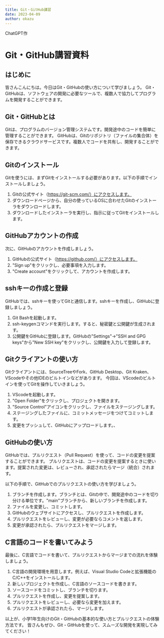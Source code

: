 ```yaml
---
title: Git・GitHub講習
date: 2023-04-09
author: okazu
---
```


ChatGPT作

# Git・GitHub講習資料

## はじめに

皆さんこんにちは。今日はGit・GitHubの使い方について学びましょう。
Git・GitHubは、ソフトウェアの開発に必要なツールで、複数人で協力してプログラムを開発することができます。

## Git・GitHubとは

Gitは、プログラムのバージョン管理システムです。開発途中のコードを簡単に管理することができます。
GitHubは、Gitのリポジトリ（ファイルの集合体）を保存できるクラウドサービスです。複数人でコードを共有し、開発することができます。

## Gitのインストール

Gitを使うには、まずGitをインストールする必要があります。以下の手順でインストールしましょう。

1. Gitの公式サイト（https://git-scm.com/）にアクセスします。
2. ダウンロードページから、自分の使っているOSに合わせたGitのインストーラをダウンロードします。
3. ダウンロードしたインストーラを実行し、指示に従ってGitをインストールします。

## GitHubアカウントの作成

次に、GitHubのアカウントを作成しましょう。

1. GitHubの公式サイト（https://github.com/）にアクセスします。
2. "Sign up"をクリックし、必要事項を入力します。
3. "Create account"をクリックして、アカウントを作成します。

## sshキーの作成と登録

GitHubでは、sshキーを使ってGitと通信します。sshキーを作成し、GitHubに登録しましょう。

1. Git Bashを起動します。
2. ssh-keygenコマンドを実行します。すると、秘密鍵と公開鍵が生成されます。
3. 公開鍵をGitHubに登録します。GitHubの"Settings"→"SSH and GPG keys"から"New SSH key"をクリックし、公開鍵を入力して登録します。

## Gitクライアントの使い方

Gitクライアントには、SourceTreeやFork、GitHub Desktop、Git Kraken、VScodeやその他IDEのビルトインなどがあります。
今回は、VScodeのビルトインを使ってGitを操作していきましょう。

1. VScodeを起動します。
2. "Open Folder"をクリックし、プロジェクトを開きます。
3. "Source Control"アイコンをクリックし、ファイルをステージングします。
4. ステージングしたファイルに、コミットメッセージをつけてコミットします。
5. 変更をプッシュして、GitHubにアップロードします。、

## GitHubの使い方

GitHubでは、プルリクエスト（Pull Request）を使って、コードの変更を提案することができます。
プルリクエストは、コードの変更を提案するときに使います。提案された変更は、レビューされ、承認されたらマージ（統合）されます。

以下の手順で、GitHubでのプルリクエストの使い方を学びましょう。

1. ブランチを作成します。ブランチとは、Gitの中で、開発途中のコードを切り分ける単位です。"main"ブランチから、新しいブランチを作成します。
2. ファイルを変更し、コミットします。
3. GitHubのウェブサイトにアクセスし、プルリクエストを作成します。
4. プルリクエストをレビューし、変更が必要ならコメントを返します。
5. 変更が承認されたら、プルリクエストをマージします。

## C言語のコードを書いてみよう
最後に、C言語でコードを書いて、プルリクエストからマージまでの流れを体験しましょう。

1. C言語の開発環境を用意します。例えば、Visual Studio Codeと拡張機能のC/C++をインストールします。
2. 新しいプロジェクトを作成し、C言語のソースコードを書きます。
3. ソースコードをコミットし、ブランチを切ります。
4. プルリクエストを作成し、変更を提案します。
5. プルリクエストをレビューし、必要なら変更を加えます。
6. プルリクエストが承認されたら、マージします。

以上が、小学1年生向けのGit・GitHubの基本的な使い方とプルリクエストの体験方法です。
皆さんもぜひ、Git・GitHubを使って、スムーズな開発を実現してみてください！
